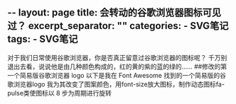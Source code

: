 --
layout: page
title: 会转动的谷歌浏览器图标可见过？
excerpt_separator: "<!--more-->"
categories: 
     - SVG笔记
tags: 
     - SVG笔记
---

对于我们日常使用谷歌浏览器，你是否真正留意过谷歌浏览器的图标呢？
千万别退出去看，说说他是由几种颜色构成的，红的黄的紫的蓝的绿的......
##修改的第一个简易版谷歌浏览器 logo
以下是我在 Font Awesome 找到的一个简易版的谷歌浏览器logo
我为其改变了图案颜色，用font-size放大图标，制作动态图标fa-pulse类使图标以 8 步为周期进行旋转
<meta name="viewport" content="width=device-width, initial-scale=1">
<link rel="stylesheet" href="https://cdn.staticfile.org/font-awesome/4.7.0/css/font-awesome.css">
<i class="fa fa-chrome"></i>
<i class="fa fa-chrome fa-spin" style="font-size:48px;color:red"></i>